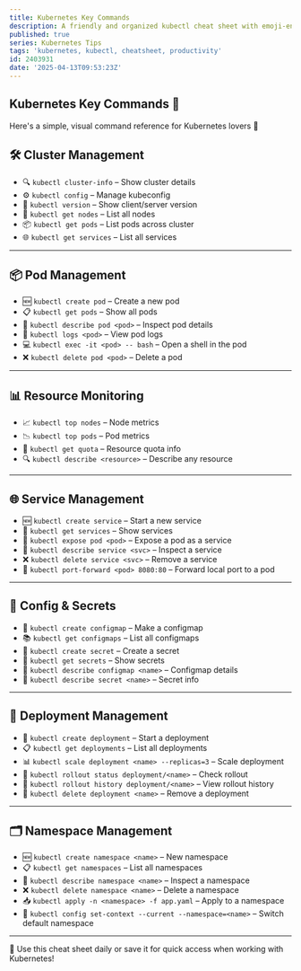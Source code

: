 ```yaml
---
title: Kubernetes Key Commands
description: A friendly and organized kubectl cheat sheet with emoji-enhanced categories for quick scanning and daily use.
published: true
series: Kubernetes Tips
tags: 'kubernetes, kubectl, cheatsheet, productivity'
id: 2403931
date: '2025-04-13T09:53:23Z'
---
```


## Kubernetes Key Commands 🚀

Here's a simple, visual command reference for Kubernetes lovers 💙

## 🛠️ Cluster Management

- 🔍 `kubectl cluster-info` – Show cluster details
- ⚙️ `kubectl config` – Manage kubeconfig
- 🧪 `kubectl version` – Show client/server version
- 🧱 `kubectl get nodes` – List all nodes
- 📦 `kubectl get pods` – List pods across cluster
- 🌐 `kubectl get services` – List all services

---

## 📦 Pod Management

- 🆕 `kubectl create pod` – Create a new pod
- 📋 `kubectl get pods` – Show all pods
- 🧐 `kubectl describe pod <pod>` – Inspect pod details
- 📄 `kubectl logs <pod>` – View pod logs
- 💻 `kubectl exec -it <pod> -- bash` – Open a shell in the pod
- ❌ `kubectl delete pod <pod>` – Delete a pod

---

## 📊 Resource Monitoring

- 📈 `kubectl top nodes` – Node metrics
- 📉 `kubectl top pods` – Pod metrics
- 🧮 `kubectl get quota` – Resource quota info
- 🔍 `kubectl describe <resource>` – Describe any resource

---

## 🌐 Service Management

- 🆕 `kubectl create service` – Start a new service
- 🔎 `kubectl get services` – Show services
- 📢 `kubectl expose pod <pod>` – Expose a pod as a service
- 📖 `kubectl describe service <svc>` – Inspect a service
- ❌ `kubectl delete service <svc>` – Remove a service
- 🔁 `kubectl port-forward <pod> 8080:80` – Forward local port to a pod

---

## 🔐 Config & Secrets

- 🧾 `kubectl create configmap` – Make a configmap
- 📚 `kubectl get configmaps` – List all configmaps
- 🧪 `kubectl create secret` – Create a secret
- 🧊 `kubectl get secrets` – Show secrets
- 🧵 `kubectl describe configmap <name>` – Configmap details
- 🔑 `kubectl describe secret <name>` – Secret info

---

## 🚀 Deployment Management

- 🚧 `kubectl create deployment` – Start a deployment
- 📋 `kubectl get deployments` – List all deployments
- 📊 `kubectl scale deployment <name> --replicas=3` – Scale deployment
- 🔄 `kubectl rollout status deployment/<name>` – Check rollout
- 📜 `kubectl rollout history deployment/<name>` – View rollout history
- 🧨 `kubectl delete deployment <name>` – Remove a deployment

---

## 🗂️ Namespace Management

- 🆕 `kubectl create namespace <name>` – New namespace
- 📋 `kubectl get namespaces` – List all namespaces
- 🧾 `kubectl describe namespace <name>` – Inspect a namespace
- ❌ `kubectl delete namespace <name>` – Delete a namespace
- 📥 `kubectl apply -n <namespace> -f app.yaml` – Apply to a namespace
- 🔁 `kubectl config set-context --current --namespace=<name>` – Switch default namespace

---

🎯 Use this cheat sheet daily or save it for quick access when working with Kubernetes!
